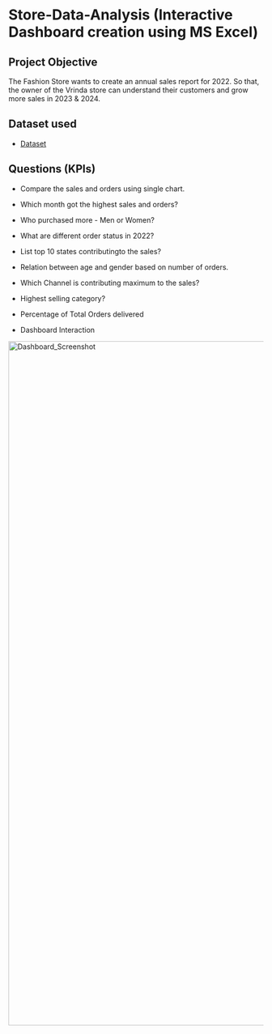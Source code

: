 # Store-Data-Analysis (Interactive Dashboard creation using MS Excel)
## Project Objective
The Fashion Store wants to create an annual sales report for 2022. So that, the owner of the Vrinda store can understand their customers and grow more sales in 2023 & 2024.

## Dataset used
- <a href="https://github.com/PranshuKoshta/Data-Analysis_Dashboard/blob/main/Raw%20Data.xlsx">Dataset</a>

## Questions (KPIs)
- Compare the sales and orders using single chart.
- Which month got the highest sales and orders?
- Who purchased more - Men or Women?
- What are different order status in 2022?
- List top 10 states contributingto the sales?
- Relation between age and gender based on number of orders.
- Which Channel is contributing maximum to the sales?
- Highest selling category?
- Percentage of Total Orders delivered

- Dashboard Interaction 
<img width="1352" alt="Dashboard_Screenshot" src="https://github.com/user-attachments/assets/3a40dbfd-fbed-43a2-8b54-c827b56bb4bc" />
